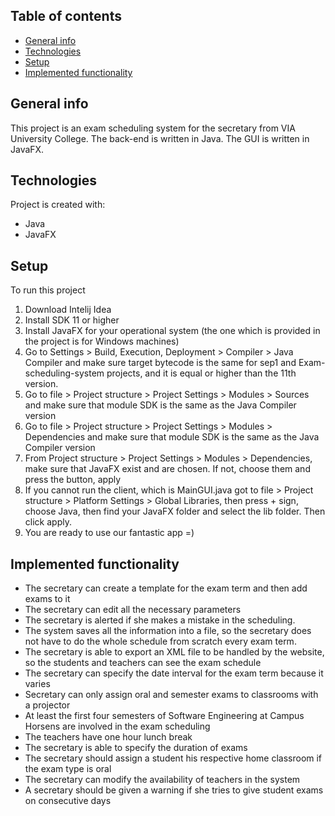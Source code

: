 ## Table of contents
* [General info](#general-info)
* [Technologies](#technologies)
* [Setup](#setup)
* [Implemented functionality](#implemented-functionality)

## General info
This project is an exam scheduling system for the secretary from VIA University College.
The back-end is written in Java.
The GUI is written in JavaFX.
## Technologies
Project is created with:
* Java
* JavaFX


## Setup
To run this project

1) Download Intelij Idea
2) Install SDK 11 or higher
3) Install JavaFX for your operational system (the one which is provided in the project is for Windows machines)
4) Go to Settings > Build, Execution, Deployment > Compiler > Java Compiler and make sure target bytecode is the same for sep1 and Exam-scheduling-system projects, and it is equal or higher than the 11th version.
5) Go to file > Project structure > Project Settings > Modules > Sources  and make sure that module SDK is the same as the Java Compiler version
6) Go to file > Project structure > Project Settings > Modules > Dependencies and make sure that module SDK is the same as the Java Compiler version
7) From  Project structure > Project Settings > Modules > Dependencies, make sure that JavaFX exist and are chosen. If not, choose them and press the button, apply
8) If you cannot run the client, which is MainGUI.java got to file > Project structure > Platform Settings > Global Libraries, then press + sign, choose Java, then find your JavaFX folder and select the lib folder. Then click apply.
9) You are ready to use our fantastic app =)

## Implemented functionality

* The secretary can create a template
for the exam term and then add
exams to it
* The secretary can edit all the
necessary parameters
* The secretary is alerted if she makes
a mistake in the scheduling.
* The system saves all the
information into a file, so the
secretary does not have to do the
whole schedule from scratch every
exam term.
* The secretary is able to export an
XML file to be handled by the
website, so the students and
teachers can see the exam schedule
* The secretary can specify the date
interval for the exam term because
it varies
* Secretary can only assign oral and
semester exams to classrooms with
a projector
* At least the first four semesters of
Software Engineering at Campus
Horsens are involved in the exam
scheduling
* The teachers have one hour lunch
break
* The secretary is able to specify the
duration of exams
* The secretary should assign a
student his respective home
classroom if the exam type is oral
* The secretary can modify the
availability of teachers in the
system
* A secretary should be given a
warning if she tries to give student
exams on consecutive days



